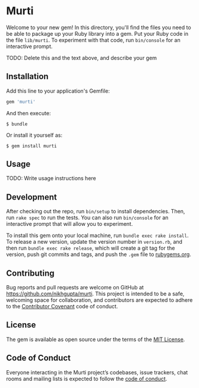 # Murti

Welcome to your new gem! In this directory, you'll find the files you need to be able to package up your Ruby library into a gem. Put your Ruby code in the file `lib/murti`. To experiment with that code, run `bin/console` for an interactive prompt.

TODO: Delete this and the text above, and describe your gem

## Installation

Add this line to your application's Gemfile:

```ruby
gem 'murti'
```

And then execute:

    $ bundle

Or install it yourself as:

    $ gem install murti

## Usage

TODO: Write usage instructions here

## Development

After checking out the repo, run `bin/setup` to install dependencies. Then, run `rake spec` to run the tests. You can also run `bin/console` for an interactive prompt that will allow you to experiment.

To install this gem onto your local machine, run `bundle exec rake install`. To release a new version, update the version number in `version.rb`, and then run `bundle exec rake release`, which will create a git tag for the version, push git commits and tags, and push the `.gem` file to [rubygems.org](https://rubygems.org).

## Contributing

Bug reports and pull requests are welcome on GitHub at https://github.com/nikhgupta/murti. This project is intended to be a safe, welcoming space for collaboration, and contributors are expected to adhere to the [Contributor Covenant](http://contributor-covenant.org) code of conduct.

## License

The gem is available as open source under the terms of the [MIT License](https://opensource.org/licenses/MIT).

## Code of Conduct

Everyone interacting in the Murti project’s codebases, issue trackers, chat rooms and mailing lists is expected to follow the [code of conduct](https://github.com/nikhgupta/murti/blob/master/CODE_OF_CONDUCT.md).
